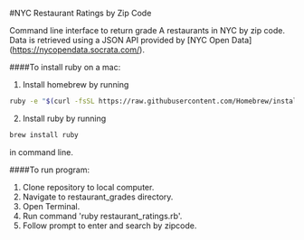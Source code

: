 #NYC Restaurant Ratings by Zip Code

Command line interface to return grade A restaurants in NYC by zip code. Data is retrieved using a JSON API provided by [NYC Open Data] (https://nycopendata.socrata.com/).

####To install ruby on a mac:

1. Install homebrew by running 
```bash 
ruby -e "$(curl -fsSL https://raw.githubusercontent.com/Homebrew/install/master/install)" 
```
2. Install ruby by running 
```bash
brew install ruby 
``` 
in command line.

####To run program:

1. Clone repository to local computer.
2. Navigate to restaurant_grades directory.
3. Open Terminal.
4. Run command 'ruby restaurant_ratings.rb'.
5. Follow prompt to enter and search by zipcode.

